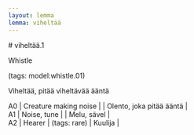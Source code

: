 ```yaml
---
layout: lemma
lemma: viheltää
---
```


<div class="sense">
# <span class="sensename">viheltää.1</span>

<span class="description">Whistle</span>

(tags: model:whistle.01)

<span class="description">Viheltää, pitää viheltävää ääntä</span>

A0 | Creature making noise |   | Olento, joka pitää ääntä |  
A1 | Noise, tune |   | Melu, sävel |  
A2 | Hearer | (tags: rare) | Kuulija |  

</div>

